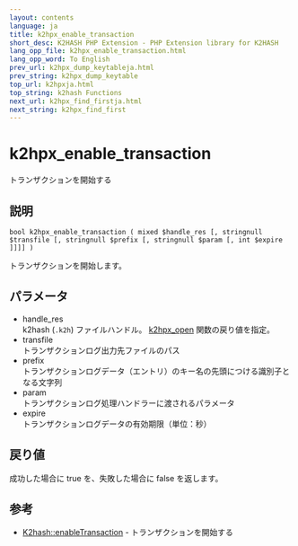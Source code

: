 ```yaml
---
layout: contents
language: ja
title: k2hpx_enable_transaction
short_desc: K2HASH PHP Extension - PHP Extension library for K2HASH
lang_opp_file: k2hpx_enable_transaction.html
lang_opp_word: To English
prev_url: k2hpx_dump_keytableja.html
prev_string: k2hpx_dump_keytable
top_url: k2hpxja.html
top_string: k2hash Functions
next_url: k2hpx_find_firstja.html
next_string: k2hpx_find_first
---
```


# k2hpx_enable_transaction
トランザクションを開始する

## 説明
```
bool k2hpx_enable_transaction ( mixed $handle_res [, stringnull $transfile [, stringnull $prefix [, stringnull $param [, int $expire ]]]] )
```
トランザクションを開始します。 

## パラメータ
- handle_res  
k2hash (`.k2h`) ファイルハンドル。 [k2hpx_open](k2hpx_openja.html) 関数の戻り値を指定。
- transfile  
トランザクションログ出力先ファイルのパス
- prefix  
トランザクションログデータ（エントリ）のキー名の先頭につける識別子となる文字列
- param  
トランザクションログ処理ハンドラーに渡されるパラメータ
- expire  
トランザクションログデータの有効期限（単位：秒）

## 戻り値
成功した場合に true を、失敗した場合に false を返します。 

## 参考
- [K2hash::enableTransaction](k2h_enabletransactionja.html) - トランザクションを開始する
